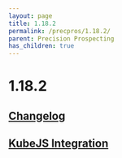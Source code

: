 ```yaml
---
layout: page
title: 1.18.2
permalink: /precpros/1.18.2/
parent: Precision Prospecting
has_children: true
---
```


# 1.18.2

## [Changelog](changelog/)

## [KubeJS Integration](kube/)
